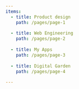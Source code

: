 ```yaml
---
items:
  - title: Product design
    path: /pages/page-1
    
  - title: Web Engineering
    path: /pages/page-2
    
  - title: My Apps
    path: /pages/page-3
    
  - title: Digital Garden
    path: /pages/page-4
    
---
```


